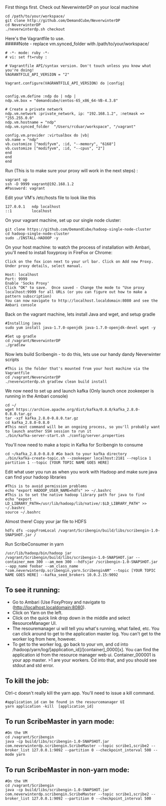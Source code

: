 First things first.  Check out NeverwinterDP on your local machine
```
cd /path/to/your/workspace/ 
git clone http://github.com/DemandCube/NeverwinterDP 
cd NeverwinterDP 
./neverwinterdp.sh checkout 
``` 
   
Here's the Vagrantfile to use.  
#####Note - replace vm.synced_folder with /path/to/your/workspace/
```
# -*- mode: ruby -*-
# vi: set ft=ruby :

# Vagrantfile API/syntax version. Don't touch unless you know what you're doing!
VAGRANTFILE_API_VERSION = "2"

Vagrant.configure(VAGRANTFILE_API_VERSION) do |config|


config.vm.define :ndp do | ndp |
ndp.vm.box = "demandcube/centos-65_x86_64-VB-4.3.8"

# Create a private network
ndp.vm.network :private_network, ip: "192.168.1.2", :netmask => "255.255.0.0" 
ndp.vm.hostname = "ndp"
ndp.vm.synced_folder  "/Users/rcduar/workspace", "/vagrant"

config.vm.provider :virtualbox do |vb|
vb.name = "ndp"
vb.customize ["modifyvm", :id, "--memory", "6168"]
vb.customize ["modifyvm", :id, "--cpus", "2"]
end
end
end
```

Run (This is to make sure your proxy will work in the next steps) :
```
vagrant up
ssh -D 9999 vagrant@192.168.1.2
#Password: vagrant
```

Edit your VM's /etc/hosts file to look like this
```
127.0.0.1   ndp localhost
::1         localhost
```


On your vagrant machine, set up our single node cluster:
```
git clone https://github.com/DemandCube/hadoop-single-node-cluster
cd hadoop-single-node-cluster
sudo ./INSTALL-HADOOP -y
```

On your host machine: to watch the process of installation with Ambari, you'll need to install foxyproxy in FireFox or Chrome:
```
Click on the fox icon next to your url bar. Click on Add new Proxy. Under proxy details, select manual. 

Host: localhost 
Port: 9999
Enable 'Socks Proxy'
Click "OK" to save.  Once saved - Change the mode to "Use proxy localhost:9999 for all URLs (or you can figure out how to make a pattern subscription)
You can now navigate to http://localhost.localdomain:8080 and see the Ambari console
```

Back on the vagrant machine, lets install Java and wget, and setup gradle
```
#Installing java 
sudo yum install java-1.7.0-openjdk java-1.7.0-openjdk-devel wget -y

#Set up gradle
cd /vagrant/NeverwinterDP
./gradlew
```

Now lets build Scribengin - to do this, lets use our handy dandy Neverwinter scripts
```
#This is the folder that's mounted from your host machine via the Vagrantfile
cd /vagrant/NeverwinterDP
./neverwinterdp.sh gradlew clean build install
```

We now need to set up and launch kafka  (Only launch once zookeeper is running in the Ambari console)
```
cd ~/
wget https://archive.apache.org/dist/kafka/0.8.0/kafka_2.8.0-0.8.0.tar.gz
tar -xzf kafka_2.8.0-0.8.0.tar.gz
cd kafka_2.8.0-0.8.0
#This next command will be an ongoing process, so you'll probably want to launch another SSH session to run it
./bin/kafka-server-start.sh ./config/server.properties
```

You'll now need to make a topic in Kafka for Scribengin to consume
```
cd ~/kafka_2.8.0-0.8.0 #Go back to your kafka directory
./bin/kafka-create-topic.sh --zookeeper localhost:2181 --replica 1 partition 1 --topic [YOUR TOPIC NAME GOES HERE]
```


Edit what user you run as when you work with Hadoop and make sure java can find your hadoop libraries
```
#This is to avoid permission problems
echo "export HADOOP_USER_NAME=hdfs" >> ~/.bashrc
#This is to set the native hadoop library path for java to find
echo "export LD_LIBRARY_PATH=/usr/lib/hadoop/lib/native/:$LD_LIBRARY_PATH" >> ~/.bashrc
source ~/.bashrc
```

Almost there!  Copy your jar file to HDFS
```
hdfs dfs -copyFromLocal /vagrant/Scribengin/build/libs/scribengin-1.0-SNAPSHOT.jar /
```

Run ScribeConsumer in yarn
```
/usr/lib/hadoop/bin/hadoop jar /vagrant/Scribengin/build/libs/scribengin-1.0-SNAPSHOT.jar --container_mem 300 --am_mem 300 --hdfsjar /scribengin-1.0-SNAPSHOT.jar --app_name foobar --am_class_name "com.neverwinterdp.scribengin.yarn.ScribenginAM" --topic [YOUR TOPIC NAME GOES HERE] --kafka_seed_brokers 10.0.2.15:9092
```



To see it running:
------------------
- Go to Ambari (Use FoxyProxy and navigate to (http://localhost.localdomain:8080). 
- Click on Yarn on the left. 
- Click on the quick link drop down in the middle and select ResourceManager UI.
- The resouremanager ui will tell you what's running, what failed, etc. You can click around to get to the application master log. You can't get to the worker log from here, however.
- To get to the worker log, go back to your vm, and cd into /hadoop/yarn/log/[application_id]/[container]_0000[x]. You can find the application id from the resource manager web ui. Container_000001 is your app master. >1 are your workers. Cd into that, and you should see stdout and std error.


To kill the job:
----------------
Ctrl-c doesn't really kill the yarn app. You'll need to issue a kill command.
```
#application_id can be found in the resourcemanager UI
yarn application -kill  [application_id]
```
 


To run ScribeMaster in yarn mode:
-------------------
```
#On the VM
cd /vagrant/Scribengin
java -cp build/libs/scribengin-1.0-SNAPSHOT.jar com.neverwinterdp.scribengin.ScribeMaster --topic scribe1,scribe2 --broker_list 127.0.0.1:9092 --partition 0 --checkpoint_interval 500 --mode yarn
```

To run ScribeMaster in non-yarn mode:
-------------------
```
#On the VM
cd /vagrant/Scribengin
java -cp build/libs/scribengin-1.0-SNAPSHOT.jar com.neverwinterdp.scribengin.ScribeMaster --topic scribe1,scribe2 --broker_list 127.0.0.1:9092 --partition 0 --checkpoint_interval 500
```
